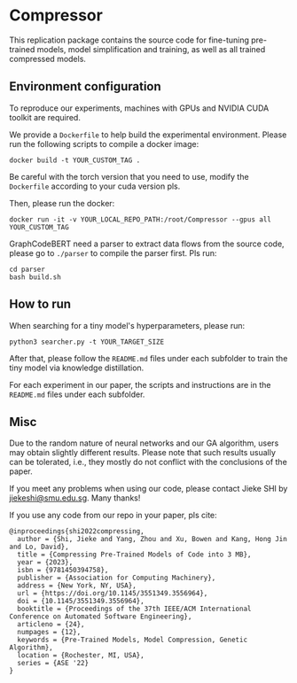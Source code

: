 # Compressor

This replication package contains the source code for fine-tuning pre-trained models, model simplification and training, as well as all trained compressed models.

## Environment configuration

To reproduce our experiments, machines with GPUs and NVIDIA CUDA toolkit are required.

We provide a `Dockerfile` to help build the experimental environment. Please run the following scripts to compile a docker image:
```
docker build -t YOUR_CUSTOM_TAG .
```
Be careful with the torch version that you need to use, modify the `Dockerfile` according to your cuda version pls.

Then, please run the docker:
```
docker run -it -v YOUR_LOCAL_REPO_PATH:/root/Compressor --gpus all YOUR_CUSTOM_TAG
```

GraphCodeBERT need a parser to extract data flows from the source code, please go to `./parser` to compile the parser first. Pls run:
```
cd parser
bash build.sh
```

## How to run
When searching for a tiny model's hyperparameters, please run:
```
python3 searcher.py -t YOUR_TARGET_SIZE
```
After that, please follow the `README.md` files under each subfolder to train the tiny model via knowledge distillation.

For each experiment in our paper, the scripts and instructions  are in the `README.md` files under each subfolder.

## Misc

Due to the random nature of neural networks and our GA algorithm, users may obtain slightly different results. Please note that such results usually can be tolerated, i.e., they mostly do not conflict with the conclusions of the paper.

If you meet any problems when using our code, please contact Jieke SHI by [jiekeshi@smu.edu.sg](mailto:jiekeshi@smu.edu.sg). Many thanks!

If you use any code from our repo in your paper, pls cite:

```
@inproceedings{shi2022compressing,
  author = {Shi, Jieke and Yang, Zhou and Xu, Bowen and Kang, Hong Jin and Lo, David},
  title = {Compressing Pre-Trained Models of Code into 3 MB},
  year = {2023},
  isbn = {9781450394758},
  publisher = {Association for Computing Machinery},
  address = {New York, NY, USA},
  url = {https://doi.org/10.1145/3551349.3556964},
  doi = {10.1145/3551349.3556964},
  booktitle = {Proceedings of the 37th IEEE/ACM International Conference on Automated Software Engineering},
  articleno = {24},
  numpages = {12},
  keywords = {Pre-Trained Models, Model Compression, Genetic Algorithm},
  location = {Rochester, MI, USA},
  series = {ASE '22}
}
```
